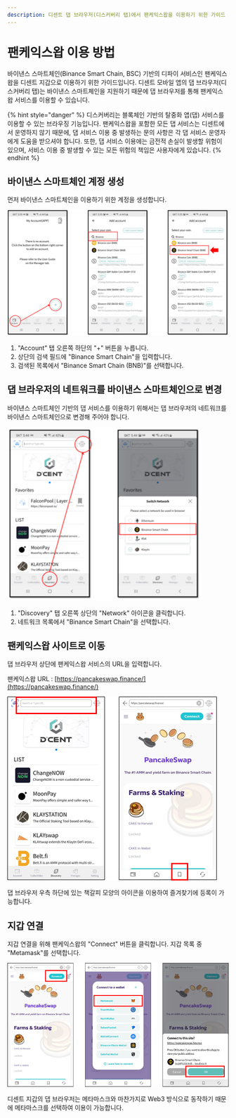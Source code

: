 ```yaml
---
description: 디센트 댑 브라우저(디스커버리 탭)에서 팬케익스왑을 이용하기 위한 가이드
---
```


# 팬케익스왑 이용 방법

바이낸스 스마트체인\(Binance Smart Chain, BSC\) 기반의 디파이 서비스인 팬케익스왑을 디센트 지갑으로 이용하기 위한 가이드입니다. 디센트 모바일 앱의 댑 브라우저\(디스커버리 탭\)는 바이낸스 스마트체인을 지원하기 때문에 댑 브라우저를 통해 팬케익스왑 서비스를 이용할 수 있습니다.

{% hint style="danger" %}
디스커버리는 블록체인 기반의 탈중화 앱\(댑\) 서비스를 이용할 수 있는 브라우징 기능입니다. 팬케익스왑을 포함한 모든 댑 서비스는 디센트에서 운영하지 않기 때문에, 댑 서비스 이용 중 발생하는 문의 사항은 각 댑 서비스 운영자에게 도움을 받으셔야 합니다. 또한, 댑 서비스 이용에는 금전적 손실이 발생할 위험이 있으며, 서비스 이용 중 발생할 수 있는 모든 위험의 책임은 사용자에게 있습니다.
{% endhint %}

## 바이낸스 스마트체인 계정 생성

먼저 바이낸스 스마트체인을 이용하기 위한 계정을 생성합니다.

![](../.gitbook/assets/image%20%28233%29.png)

1. "Account" 탭 오른쪽 하단의 "+" 버튼을 누릅니다.
2. 상단의 검색 필드에 "Binance Smart Chain"을 입력합니다.
3. 검색된 목록에서 "Binance Smart Chain \(BNB\)"를 선택합니다.

## 댑 브라우저의 네트워크를 바이낸스 스마트체인으로 변경

바이낸스 스마트체인 기반의 댑 서비스를 이용하기 위해서는 댑 브라우저의 네트워크를 바이낸스 스마트체인으로 변경해 주어야 합니다.

![](../.gitbook/assets/image%20%28236%29.png)

1. "Discovery" 탭 오른쪽 상단의 "Network" 아이콘을 클릭합니다.
2. 네트워크 목록에서 "Binance Smart Chain"을 선택합니다.

## 팬케익스왑 사이트로 이동 

댑 브라우저 상단에 팬케익스왑 서비스의 URL을 입력합니다.

팬케익스왑 URL : [https://pancakeswap.finance/](https://pancakeswap.finance/)

![](../.gitbook/assets/image%20%28237%29.png)

댑 브라우저 우측 하단에 있는 책갈피 모양의 아이콘을 이용하여 즐겨찾기에 등록이 가능합니다.

## 지갑 연결

지갑 연결을 위해 팬케익스왑의 "Connect" 버튼을 클릭합니다. 지갑 목록 중 "Metamask"를 선택합니다. 

![](../.gitbook/assets/image%20%28234%29.png)

디센트 지갑의 댑 브라우저는 메타마스크와 마찬가지로 Web3 방식으로 동작하기 때문에 메타마스크를 선택하여 이용이 가능합니다.


